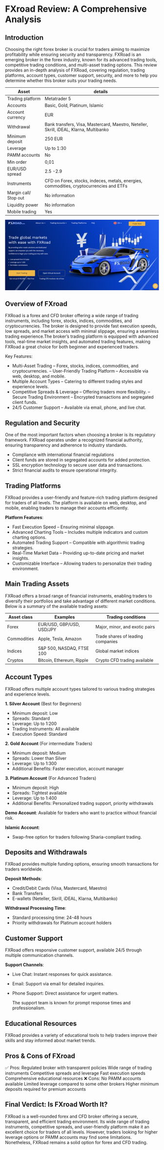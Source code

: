 FXroad Review: A Comprehensive Analysis
======================================================

Introduction
------------

Choosing the right forex broker is crucial for traders aiming to maximize profitability while ensuring security and transparency. FXRoad is an emerging broker in the forex industry, known for its advanced trading tools, competitive trading conditions, and multi-asset trading options. This review provides an in-depth analysis of FXRoad, covering regulation, trading platforms, account types, customer support, security, and more to help you determine whether this broker suits your trading needs.

| **Asset** | **details** | 
|-------------| -------------- | 
| Trading platform | Metatrader 5 | 
| Accounts | Basic, Gold, Platinum, Islamic | 
| Account currency | EUR | 
| Withdrawal | Bank transfers, Visa, Mastercard, Maestro, Neteller, Skrill, iDEAL, Klarna, Multibanko  | 
| Minimum deposit | 250 EUR | 
| Leverage | Up to 1:30 | 
| PAMM accounts | No | 
| Min order | 0,01 |
| EUR/USD spread | 2.5 -2.9   | 
| Instruments | CFD on Forex, stocks, indeces, metals, energies, commodities, cryptocurrencies and ETFs | 
| Margin call/ Stop out | No information | 
| Liquidity power | No information | 
| Mobile trading | Yes |

![image](https://github.com/Broker-review/FXroad-review/blob/b7e254eb087d22732a6d571cf32d3a6a8a68a58b/fxroad%20home%20screen.png)

Overview of FXroad
--------------------

FXRoad is a forex and CFD broker offering a wide range of trading instruments, including forex, stocks, indices, commodities, and cryptocurrencies. The broker is designed to provide fast execution speeds, low spreads, and market access with minimal slippage, ensuring a seamless trading experience.The broker’s trading platform is equipped with advanced tools, real-time market insights, and automated trading features, making FXRoad a great choice for both beginner and experienced traders.

Key Features: 
- Multi-Asset Trading – Forex, stocks, indices, commodities, and cryptocurrencies.
– User-Friendly Trading Platform – Accessible via web, desktop, and mobile.
- Multiple Account Types – Catering to different trading styles and experience levels.
- Competitive Spreads & Leverage – Offering traders more flexibility.
– Secure Trading Environment – Encrypted transactions and segregated client funds.
- 24/5 Customer Support – Available via email, phone, and live chat.

Regulation and Security
-----------------------

One of the most important factors when choosing a broker is its regulatory framework. FXRoad operates under a recognized financial authority, ensuring transparency and adherence to industry standards.
- Compliance with international financial regulations
- Client funds are stored in segregated accounts for added protection.
- SSL encryption technology to secure user data and transactions.
- Strict financial audits to ensure operational integrity.

Trading Platforms
-----------------

FXRoad provides a user-friendly and feature-rich trading platform designed for traders of all levels. The platform is available on web, desktop, and mobile, enabling traders to manage their accounts efficiently.

**Platform Features**: 
- Fast Execution Speed – Ensuring minimal slippage.
- Advanced Charting Tools – Includes multiple indicators and custom charting options.
- Automated Trading Support – Compatible with algorithmic trading strategies.
- Real-Time Market Data – Providing up-to-date pricing and market insights.
- Customizable Interface – Allowing traders to personalize their trading environment.


Main Trading Assets
-------------------

FXRoad offers a broad range of financial instruments, enabling traders to diversify their portfolios and take advantage of different market conditions. Below is a summary of the available trading assets:

| **Asset class** | **Examples** | **Trading conditions**|
|-------------| -------------- | --------------------- |
| Forex | EUR/USD, GBP/USD, USD/JPY| Major, minor, and exotic pairs |
| Commodities | Apple, Tesla, Amazon | Trade shares of leading companies |
| Indices | S&P 500, NASDAQ, FTSE 100 | Global market indices |
| Cryptos | Bitcoin, Ethereum, Ripple | Crypto CFD trading available |


Account Types
-------------

FXRoad offers multiple account types tailored to various trading strategies and experience levels.

**1\. Silver Account** (Best for Beginners) 
- Minimum deposit: Low
- Spreads: Standard
- Leverage: Up to 1:200
- Trading Instruments: All available
- Execution Speed: Standard

**2\. Gold Account** (For intermediate Traders) 
- Minimum deposit: Medium
- Spreads: Lower than Silver
- Leverage: Up to 1:300
- Additional Benefits: Faster execution, account manager

**3\. Platinum Account** (For Advanced Traders) 
- Minimum deposit: High
- Spreads: Tightest available
- Leverage: Up to 1:400
- Additional Benefits: Personalized trading support, priority withdrawals

**Demo Account**: Available for traders who want to practice without financial risk.

**Islamic Account**: 
- Swap-free option for traders following Sharia-compliant trading.


Deposits and Withdrawals
------------------------

FXRoad provides multiple funding options, ensuring smooth transactions for traders worldwide.

**Deposit Methods**: 
- Credit/Debit Cards (Visa, Mastercard, Maestro)
- Bank Transfers
- E-wallets (Neteller, Skrill, iDEAL, Klarna, Multibanko)

**Withdrawal Processing Time**: 
- Standard processing time: 24-48 hours
- Priority withdrawals for Platinum account holders


Customer Support
----------------

FXRoad offers responsive customer support, available 24/5 through multiple communication channels.

**Support Channels**: 
- Live Chat: Instant responses for quick assistance.
- Email: Support via email for detailed inquiries.
- Phone Support: Direct assistance for urgent matters.

  The support team is known for prompt response times and professionalism.

Educational Resources
---------------------

FXRoad provides a variety of educational tools to help traders improve their skills and stay informed about market trends.

Pros & Cons of FXroad
-----------------------------

✅ Pros: Regulated broker with transparent policies Wide range of trading instruments Competitive spreads and leverage Fast execution speeds Comprehensive educational resources 
❌ Cons: No PAMM accounts available Limited leverage compared to some other brokers Higher minimum deposits required for premium accounts

Final Verdict: Is FXroad Worth It?
------------------------------------

FXRoad is a well-rounded forex and CFD broker offering a secure, transparent, and efficient trading environment. Its wide range of trading instruments, competitive spreads, and user-friendly platform make it an excellent choice for traders of all levels.
However, traders looking for higher leverage options or PAMM accounts may find some limitations. Nonetheless, FXRoad remains a solid option for forex and CFD trading.
